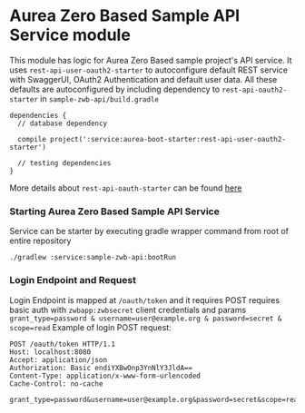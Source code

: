 # Aurea Zero Based Sample API Service module

This module has logic for Aurea Zero Based sample project's API service. It uses `rest-api-user-oauth2-starter` to autoconfigure default REST service with 
SwaggerUI, OAuth2 Authentication and default user data. All these defaults are autoconfigured 
by including dependency to 
`rest-api-oauth2-starter` in `sample-zwb-api/build.gradle`
```
dependencies {
  // database dependency
  
  compile project(':service:aurea-boot-starter:rest-api-user-oauth2-starter')

  // testing dependencies
}
```
More details about `rest-api-oauth-starter` can be found 
[here](../aurea-boot-starter/rest-api-oauth2-starter/README.md)
 
### Starting Aurea Zero Based Sample API Service
Service can be starter by executing gradle wrapper command from root of entire repository
```
./gradlew :service:sample-zwb-api:bootRun
```

### Login Endpoint and Request
Login Endpoint is mapped at `/oauth/token` and it requires POST requires basic auth with `zwbapp:zwbsecret` 
client credentials and params `grant_type=password & username=user@example.org & password=secret & scope=read`
Example of login POST request: 
```
POST /oauth/token HTTP/1.1
Host: localhost:8080
Accept: application/json
Authorization: Basic endiYXBwOnp3YnNlY3JldA==
Content-Type: application/x-www-form-urlencoded
Cache-Control: no-cache

grant_type=password&username=user@example.org&password=secret&scope=read
```
